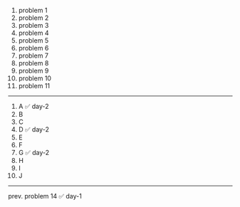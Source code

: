 1. problem 1
2. problem 2
3. problem 3
4. problem 4
5. problem 5
6. problem 6
7. problem 7
8. problem 8
9. problem 9
10. problem 10
11. problem 11

---

1. A ✅ day-2
2. B 
3. C
4. D ✅ day-2
5. E
6. F
7. G ✅ day-2
8. H
9. I
10. J

--- 

prev. problem 14 ✅ day-1